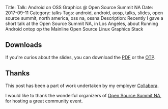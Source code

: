 Title: Talk: Android on OSS Graphics @ Open Source Summit NA
Date: 2017-09-11
Category: talks
Tags: android, android, aosp, talks, slides, open source summit, north america, oss na, ossna
Description: Recently I gave a short talk at the Open Source Summit NA, in Los Angeles, about Running Android ontop op the Mainline Open Source Linux Graphics Stack

## Downloads
If you're curios about the slides, you can download the [PDF](/files/2017-09-11/oss_na_2017_android_oss_graphics.pdf) or
the [OTP](/files/2017-09-11/oss_na_2017_android_oss_graphics.otp).


## Thanks

This post has been a part of work undertaken by my employer [Collabora](http://www.collabora.com).

I would like to thank the wonderful organizers of [Open Source Summit NA](https://ossna2017.sched.com/),
for hosting a great community event.
